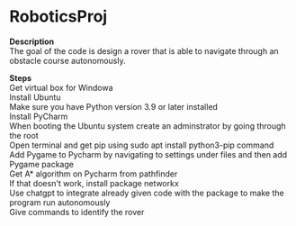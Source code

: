 # RoboticsProj

**Description** <br>
The goal of the code is design a rover that is able to navigate  through an obstacle course autonomously.

**Steps** <br>
Get virtual box for Windowa <br>
Install Ubuntu <br>
Make sure you have Python version 3.9 or later installed <br>
Install PyCharm <br>
When booting the Ubuntu system create an adminstrator by going through the root <br>
Open terminal and get pip using sudo apt install python3-pip command<br>
Add Pygame to Pycharm by navigating to settings under files and then add Pygame package <br>
Get A* algorithm on Pycharm from pathfinder <br>
If that doesn't work, install package networkx <br>
Use chatgpt to integrate already given code with the package to make the program run autonomously <br>
Give commands to identify the rover






